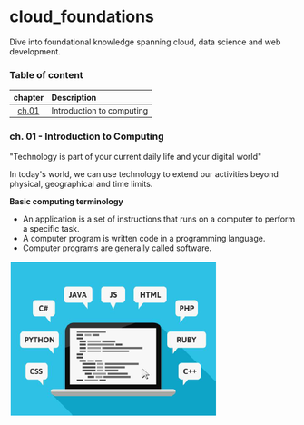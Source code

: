 # cloud_foundations
Dive into foundational knowledge spanning cloud, data science and web development.

### Table of content
|chapter|Description|
|:-----:|:----------|
|[ch.01](#ch.01)| Introduction to computing |

### <a id="ch.01"></a> ch. 01 - Introduction to Computing

"Technology is part of your current daily life and your digital world"

In today's world, we can use technology to extend our activities beyond physical, geographical and time limits. 

**Basic computing terminology**
- An application is a set of instructions that runs on a computer to perform a specific task.
- A computer program is written code in a programming language.
- Computer programs are generally called software.

[![basic_computing_terminology](img/basic_computer_terminology.png)](https://github.com/lokmanTech/cloud_foundations/blob/f0a3ec0987f4d13b7ab4b06c62c6e0999e34e558/img/basic_computer_terminology.png)

